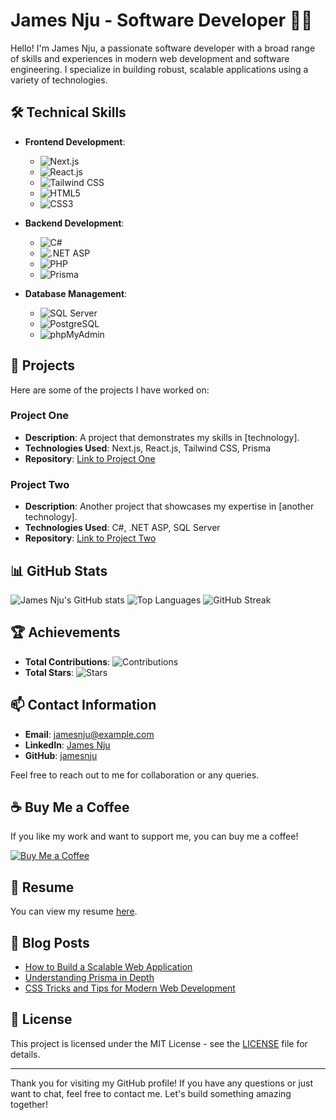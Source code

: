 # James Nju - Software Developer 👨‍💻

Hello! I'm James Nju, a passionate software developer with a broad range of skills and experiences in modern web development and software engineering. I specialize in building robust, scalable applications using a variety of technologies.

## 🛠 Technical Skills

- **Frontend Development**: 
  - ![Next.js](https://img.shields.io/badge/Next.js-000000?style=flat&logo=nextdotjs&logoColor=white) 
  - ![React.js](https://img.shields.io/badge/React-20232A?style=flat&logo=react&logoColor=61DAFB)
  - ![Tailwind CSS](https://img.shields.io/badge/Tailwind_CSS-38B2AC?style=flat&logo=tailwind-css&logoColor=white)
  - ![HTML5](https://img.shields.io/badge/HTML5-E34F26?style=flat&logo=html5&logoColor=white)
  - ![CSS3](https://img.shields.io/badge/CSS3-1572B6?style=flat&logo=css3&logoColor=white)

- **Backend Development**: 
  - ![C#](https://img.shields.io/badge/C%23-239120?style=flat&logo=c-sharp&logoColor=white)
  - ![.NET ASP](https://img.shields.io/badge/.NET-512BD4?style=flat&logo=dot-net&logoColor=white)
  - ![PHP](https://img.shields.io/badge/PHP-777BB4?style=flat&logo=php&logoColor=white)
  - ![Prisma](https://img.shields.io/badge/Prisma-2D3748?style=flat&logo=prisma&logoColor=white)

- **Database Management**: 
  - ![SQL Server](https://img.shields.io/badge/SQL%20Server-CC2927?style=flat&logo=microsoft-sql-server&logoColor=white)
  - ![PostgreSQL](https://img.shields.io/badge/PostgreSQL-336791?style=flat&logo=postgresql&logoColor=white)
  - ![phpMyAdmin](https://img.shields.io/badge/phpMyAdmin-6C78AF?style=flat&logo=phpmyadmin&logoColor=white)

## 🌟 Projects

Here are some of the projects I have worked on:

### Project One
- **Description**: A project that demonstrates my skills in [technology].
- **Technologies Used**: Next.js, React.js, Tailwind CSS, Prisma
- **Repository**: [Link to Project One](#)

### Project Two
- **Description**: Another project that showcases my expertise in [another technology].
- **Technologies Used**: C#, .NET ASP, SQL Server
- **Repository**: [Link to Project Two](#)

## 📊 GitHub Stats

![James Nju's GitHub stats](https://github-readme-stats.vercel.app/api?username=jamesnju&show_icons=true&theme=radical)
![Top Languages](https://github-readme-stats.vercel.app/api/top-langs/?username=jamesnju&layout=compact&theme=radical)
![GitHub Streak](https://github-readme-streak-stats.herokuapp.com/?user=jamesnju&theme=radical)

## 🏆 Achievements

- **Total Contributions**: ![Contributions](https://img.shields.io/badge/Contributions-1000%2B-brightgreen)
- **Total Stars**: ![Stars](https://img.shields.io/badge/Stars-500%2B-brightgreen)

## 📫 Contact Information

- **Email**: jamesnju@example.com
- **LinkedIn**: [James Nju](https://www.linkedin.com/in/jamesnju)
- **GitHub**: [jamesnju](https://github.com/jamesnju)

Feel free to reach out to me for collaboration or any queries.

## ☕ Buy Me a Coffee

If you like my work and want to support me, you can buy me a coffee!

[![Buy Me a Coffee](https://www.buymeacoffee.com/assets/img/custom_images/black_img.png)](https://www.buymeacoffee.com/jamesnju)

## 📄 Resume

You can view my resume [here](#).

## 📝 Blog Posts

- [How to Build a Scalable Web Application](#)
- [Understanding Prisma in Depth](#)
- [CSS Tricks and Tips for Modern Web Development](#)

## 📜 License

This project is licensed under the MIT License - see the [LICENSE](LICENSE) file for details.

---

Thank you for visiting my GitHub profile! If you have any questions or just want to chat, feel free to contact me. Let's build something amazing together!
